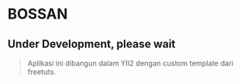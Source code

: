 BOSSAN
===================

Under Development, please wait
-------------------
>Aplikasi ini dibangun dalam YII2 dengan custom template dari freetuts.